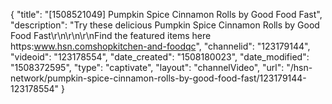 {
    "title": "[1508521049] Pumpkin Spice Cinnamon Rolls by Good Food Fast",
    "description": "Try these delicious Pumpkin Spice Cinnamon Rolls by Good Food Fast\r\n\r\n\r\nFind the featured items here  https:www.hsn.comshopkitchen-and-foodqc",
    "channelid": "123179144",
    "videoid": "123178554",
    "date_created": "1508180023",
    "date_modified": "1508372595",
    "type": "captivate",
    "layout": "channelVideo",
    "url": "\/hsn-network\/pumpkin-spice-cinnamon-rolls-by-good-food-fast\/123179144-123178554"
}